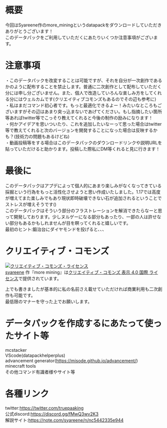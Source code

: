 # 概要
今回はSyareene作のmore_miningというdatapackをダウンロードしていただきありがとうございます！  
このデータパックをご利用していただくにあたりいくつか注意事項がございます。

# 注意事項
・このデータパックを改変することは可能ですが、それを自分が一次創作であるかのように配布することを禁止します。普通に二次創作として配布していただく分には申し分ございません。また、個人で改造していろんな楽しみ方をしてくれる分にはウェルカムです(クリエイティブコモンズもあるのでその辺も参考に)  
・私はまだコマンド初心者です。もっと最適化できるよー！みたいなところもございますがその辺はあまり突っ込まないであげてください。もし指摘したい箇所等あればtwitter等でこっそり教えてくれると今後の制作の励みになります！  
・何かアイデアを思いついたり、これを追加したいなーって思った場合はtwitter等で教えてくれると次のバージョンを開発することになった場合は反映するかも？(技術力の問題もあるけどね)  
・動画投稿等をする場合はこのデータパックのダウンロードリンクや説明URLを貼っていただけると助かります。投稿した際私にDM等くれると見に行きます！  

# 最後に
このデータパックはアプデによって個人的にあまり楽しみがなくなってきている採掘という行為をもっと活性化させようと思い作成いたしました。1.17では高度が増えてまた楽しみでもあり現状即時破壊できない石が追加されるということでストレスが増えそうです()  
このデータパックはそういう部分のフラストレーションを解消できたらなーと思って開発しております。少しヌルゲーになる部分もあったり、一部の人は許せない部分もあるかもしれませんが目を瞑ってくれると嬉しいです。  
最初のヒント:鍛治台にダイヤモンドを投げると、、、  

# クリエイティブ・コモンズ
<a rel="license" href="http://creativecommons.org/licenses/by/4.0/"><img alt="クリエイティブ・コモンズ・ライセンス" style="border-width:0" src="https://i.creativecommons.org/l/by/4.0/88x31.png" /></a><br /><a xmlns:cc="http://creativecommons.org/ns#" href="https://github.com/Syareene/more-mining" property="cc:attributionName" rel="cc:attributionURL">syareene</a> 作『<span xmlns:dct="http://purl.org/dc/terms/" property="dct:title">more mining</span>』は<a rel="license" href="http://creativecommons.org/licenses/by/4.0/">クリエイティブ・コモンズ 表示 4.0 国際 ライセンス</a>で提供されています。

上でも書きましたが基本的に私の名前さえ載せていただければ商業利用も二次創作も可能です。  
最低限のマナーを守った上でお願いします。  

# データパックを作成するにあたって使ったサイト等
mcstacker  
VScode(datapackhelperplus)  
advancement generator(https://misode.github.io/advancement/)  
minecraft tools  
その他コマンド有識者様やサイト等  

# 各種リンク

twitter:https://twitter.com/truepaaking  
公式discord:https://discord.gg/fMwQ3wv2K3  
解説サイト:https://note.com/syareene/n/nc5442335e944  